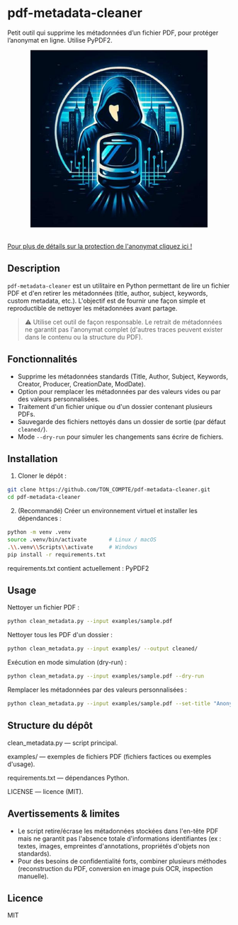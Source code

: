 # pdf-metadata-cleaner
Petit outil qui supprime les métadonnées d’un fichier PDF, pour protéger l’anonymat en ligne. Utilise PyPDF2.
<p align="center">
  <img src="lucia-rufine-logo.jpg" alt="lucia-rufine" width="400"/>
</p></br>
<a href="https://luciarufine.netlify.app/">Pour plus de détails sur la protection de l'anonymat cliquez ici !</a>
</p>

## Description

`pdf-metadata-cleaner` est un utilitaire en Python permettant de lire un fichier PDF et d'en retirer les métadonnées (title, author, subject, keywords, custom metadata, etc.). L'objectif est de fournir une façon simple et reproductible de nettoyer les métadonnées avant partage.

> ⚠️ Utilise cet outil de façon responsable. Le retrait de métadonnées ne garantit pas l'anonymat complet (d'autres traces peuvent exister dans le contenu ou la structure du PDF).

## Fonctionnalités

- Supprime les métadonnées standards (Title, Author, Subject, Keywords, Creator, Producer, CreationDate, ModDate).
- Option pour remplacer les métadonnées par des valeurs vides ou par des valeurs personnalisées.
- Traitement d'un fichier unique ou d'un dossier contenant plusieurs PDFs.
- Sauvegarde des fichiers nettoyés dans un dossier de sortie (par défaut `cleaned/`).
- Mode `--dry-run` pour simuler les changements sans écrire de fichiers.

## Installation

1. Cloner le dépôt :

```bash
git clone https://github.com/TON_COMPTE/pdf-metadata-cleaner.git
cd pdf-metadata-cleaner
```

2. (Recommandé) Créer un environnement virtuel et installer les dépendances :

```bash
python -m venv .venv
source .venv/bin/activate       # Linux / macOS
.\\.venv\\Scripts\\activate     # Windows
pip install -r requirements.txt
```
requirements.txt contient actuellement : PyPDF2

## Usage 


Nettoyer un fichier PDF :

```bash
python clean_metadata.py --input examples/sample.pdf
```

Nettoyer tous les PDF d'un dossier :

```bash
python clean_metadata.py --input examples/ --output cleaned/
```

Exécution en mode simulation (dry-run) :

```bash
python clean_metadata.py --input examples/sample.pdf --dry-run
```

Remplacer les métadonnées par des valeurs personnalisées :

```bash
python clean_metadata.py --input examples/sample.pdf --set-title "Anonyme" --set-author "N/A"
```

## Structure du dépôt

clean_metadata.py — script principal.

examples/ — exemples de fichiers PDF (fichiers factices ou exemples d'usage).

requirements.txt — dépendances Python.

LICENSE — licence (MIT).

 ## Avertissements & limites

- Le script retire/écrase les métadonnées stockées dans l'en-tête PDF mais ne garantit pas l'absence totale d'informations identifiantes (ex : textes, images, empreintes d'annotations, propriétés d'objets non standards).
- Pour des besoins de confidentialité forts, combiner plusieurs méthodes (reconstruction du PDF, conversion en image puis OCR, inspection manuelle).

## Licence

MIT
